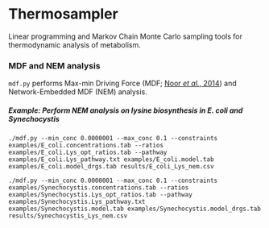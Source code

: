 # Thermosampler

Linear programming and Markov Chain Monte Carlo sampling tools for thermodynamic analysis of metabolism.

### MDF and NEM analysis

`mdf.py` performs Max-min Driving Force (MDF; [Noor _et al._, 2014](http://doi.org/10.1371/journal.pcbi.1003483)) and Network-Embedded
MDF (NEM) analysis.

##### _Example: Perform NEM analysis on lysine biosynthesis in_ E. coli _and_ Synechocystis

`./mdf.py --min_conc 0.0000001 --max_conc 0.1 --constraints examples/E_coli.concentrations.tab --ratios examples/E_coli.Lys_opt_ratios.tab --pathway examples/E_coli.Lys_pathway.txt examples/E_coli.model.tab examples/E_coli.model_drgs.tab results/E_coli_Lys_nem.csv`

`./mdf.py --min_conc 0.0000001 --max_conc 0.1 --constraints examples/Synechocystis.concentrations.tab --ratios examples/Synechocystis.Lys_opt_ratios.tab --pathway examples/Synechocystis.Lys_pathway.txt examples/Synechocystis.model.tab examples/Synechocystis.model_drgs.tab results/Synechocystis_Lys_nem.csv`
